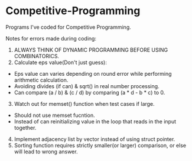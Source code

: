 # Competitive-Programming
Programs I've coded for Competitive Programming.

Notes for errors made during coding:
1. ALWAYS THINK OF DYNAMIC PROGRAMMING BEFORE USING COMBINATORICS.
2. Calculate eps value(Don't just guess):
  - Eps value can varies depending on round error while performing arithmetic calculation.
  - Avoiding divides (if can) & sqrt() in real number processing.
  - Can compare (a / b) & (c / d) by comparing (a * d - b * c) to 0.
3. Watch out for memset() function when test cases if large.
  - Should not use memset fucntion.
  - Instead of can reinitializing value in the loop that reads in the input together.
4. Implement adjacency list by vector instead of using struct pointer.
5. Sorting function requires strictly smaller(or larger) comparison, or else will lead to wrong answer.
